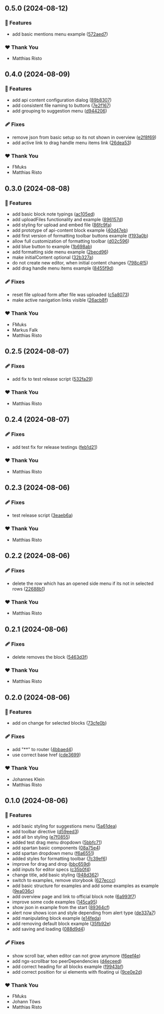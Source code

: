 ## 0.5.0 (2024-08-12)


### 🚀 Features

- add basic mentions menu example ([572aed7](https://github.com/dytab/BlockNoteAngular/commit/572aed7))

### ❤️  Thank You

- Matthias Risto

## 0.4.0 (2024-08-09)


### 🚀 Features

- add api content configuration dialog ([89b8307](https://github.com/dytab/BlockNoteAngular/commit/89b8307))
- add consistent file naming to buttons ([7e2f167](https://github.com/dytab/BlockNoteAngular/commit/7e2f167))
- add grouping to suggestion menu ([d944206](https://github.com/dytab/BlockNoteAngular/commit/d944206))

### 🩹 Fixes

- remove json from basic setup so its not shown in overview ([e2f8f69](https://github.com/dytab/BlockNoteAngular/commit/e2f8f69))
- add active link to drag handle menu items link ([26dea53](https://github.com/dytab/BlockNoteAngular/commit/26dea53))

### ❤️  Thank You

- FMuks
- Matthias Risto

## 0.3.0 (2024-08-08)


### 🚀 Features

- add basic block note typings ([ac105ed](https://github.com/dytab/BlockNoteAngular/commit/ac105ed))
- add uploadFiles functionality and example ([896157d](https://github.com/dytab/BlockNoteAngular/commit/896157d))
- add styling for upload and embed file ([86fc9fa](https://github.com/dytab/BlockNoteAngular/commit/86fc9fa))
- add prototype of api-content block example ([40d47eb](https://github.com/dytab/BlockNoteAngular/commit/40d47eb))
- add first version of formatting toolbar buttons example ([f193a0b](https://github.com/dytab/BlockNoteAngular/commit/f193a0b))
- allow full customization of formatting toolbar ([d02c596](https://github.com/dytab/BlockNoteAngular/commit/d02c596))
- add blue button to example ([1b698ab](https://github.com/dytab/BlockNoteAngular/commit/1b698ab))
- add formatting side menu example ([2becd96](https://github.com/dytab/BlockNoteAngular/commit/2becd96))
- make initialContent optional ([32b327a](https://github.com/dytab/BlockNoteAngular/commit/32b327a))
- do not create new editor, when initial content changes ([798c4f5](https://github.com/dytab/BlockNoteAngular/commit/798c4f5))
- add drag handle menu items example ([8455f9d](https://github.com/dytab/BlockNoteAngular/commit/8455f9d))

### 🩹 Fixes

- reset file upload form after file was uploaded ([c5a8073](https://github.com/dytab/BlockNoteAngular/commit/c5a8073))
- make active navigation links visible ([26acb8f](https://github.com/dytab/BlockNoteAngular/commit/26acb8f))

### ❤️  Thank You

- FMuks
- Markus Falk
- Matthias Risto

## 0.2.5 (2024-08-07)


### 🩹 Fixes

- add fix to test release script ([532fa29](https://github.com/dytab/BlockNoteAngular/commit/532fa29))

### ❤️  Thank You

- Matthias Risto

## 0.2.4 (2024-08-07)


### 🩹 Fixes

- add test fix for release testings ([feb1d21](https://github.com/dytab/BlockNoteAngular/commit/feb1d21))

### ❤️  Thank You

- Matthias Risto

## 0.2.3 (2024-08-06)


### 🩹 Fixes

- test release script ([3eaeb6a](https://github.com/dytab/BlockNoteAngular/commit/3eaeb6a))

### ❤️  Thank You

- Matthias Risto

## 0.2.2 (2024-08-06)


### 🩹 Fixes

- delete the row which has an opened side menu if its not in selected rows ([22688b1](https://github.com/dytab/BlockNoteAngular/commit/22688b1))

### ❤️  Thank You

- Matthias Risto

## 0.2.1 (2024-08-06)


### 🩹 Fixes

- delete removes the block ([5463d3f](https://github.com/dytab/BlockNoteAngular/commit/5463d3f))

### ❤️  Thank You

- Matthias Risto

## 0.2.0 (2024-08-06)


### 🚀 Features

- add on change for selected blocks ([73cfe0b](https://github.com/dytab/BlockNoteAngular/commit/73cfe0b))

### 🩹 Fixes

- add "**" to router ([4bbaed4](https://github.com/dytab/BlockNoteAngular/commit/4bbaed4))
- use correct base href ([cde3699](https://github.com/dytab/BlockNoteAngular/commit/cde3699))

### ❤️  Thank You

- Johannes Klein
- Matthias Risto

## 0.1.0 (2024-08-06)


### 🚀 Features

- add basic styling for suggestions menu ([5a61dea](https://github.com/dytab/BlockNoteAngular/commit/5a61dea))
- add toolbar directive ([d59eed3](https://github.com/dytab/BlockNoteAngular/commit/d59eed3))
- add all bn styling ([e7f0855](https://github.com/dytab/BlockNoteAngular/commit/e7f0855))
- added test drag menu dropdown ([5bbfc71](https://github.com/dytab/BlockNoteAngular/commit/5bbfc71))
- add spartan basic components ([08a75e4](https://github.com/dytab/BlockNoteAngular/commit/08a75e4))
- add spartan dropdown menu ([f6a6551](https://github.com/dytab/BlockNoteAngular/commit/f6a6551))
- added styles for formatting toolbar ([7c39ef6](https://github.com/dytab/BlockNoteAngular/commit/7c39ef6))
- improve for drag and drop ([bbc659d](https://github.com/dytab/BlockNoteAngular/commit/bbc659d))
- add inputs for editor specs ([c35b0f4](https://github.com/dytab/BlockNoteAngular/commit/c35b0f4))
- change title, add basic styling ([948d362](https://github.com/dytab/BlockNoteAngular/commit/948d362))
- switch to examples, remove storybook ([627eccc](https://github.com/dytab/BlockNoteAngular/commit/627eccc))
- add basic structure for examples and add some examples as example ([9ea036c](https://github.com/dytab/BlockNoteAngular/commit/9ea036c))
- add overview page and link to official block note ([6a993f7](https://github.com/dytab/BlockNoteAngular/commit/6a993f7))
- improve some code examples ([145ca95](https://github.com/dytab/BlockNoteAngular/commit/145ca95))
- show json in example from the start ([89364cf](https://github.com/dytab/BlockNoteAngular/commit/89364cf))
- alert now shows icon and style depending from alert type ([de337a7](https://github.com/dytab/BlockNoteAngular/commit/de337a7))
- add manipulating block example ([e14feda](https://github.com/dytab/BlockNoteAngular/commit/e14feda))
- add removing default block example ([35fb92e](https://github.com/dytab/BlockNoteAngular/commit/35fb92e))
- add saving and loading ([088d9d4](https://github.com/dytab/BlockNoteAngular/commit/088d9d4))

### 🩹 Fixes

- show scroll bar, when editor can not grow anymore ([f6eef4e](https://github.com/dytab/BlockNoteAngular/commit/f6eef4e))
- add ngx-scrollbar too peerDependencies ([d4eceed](https://github.com/dytab/BlockNoteAngular/commit/d4eceed))
- add correct heading for all blocks example ([f9943bf](https://github.com/dytab/BlockNoteAngular/commit/f9943bf))
- add correct position for ui elements with floating ui ([9ce0e2d](https://github.com/dytab/BlockNoteAngular/commit/9ce0e2d))

### ❤️  Thank You

- FMuks
- Johann Töws
- Matthias Risto